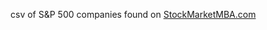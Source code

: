 csv of S&P 500 companies found on [StockMarketMBA.com](https://stockmarketmba.com/stocksinthesp500.php)
